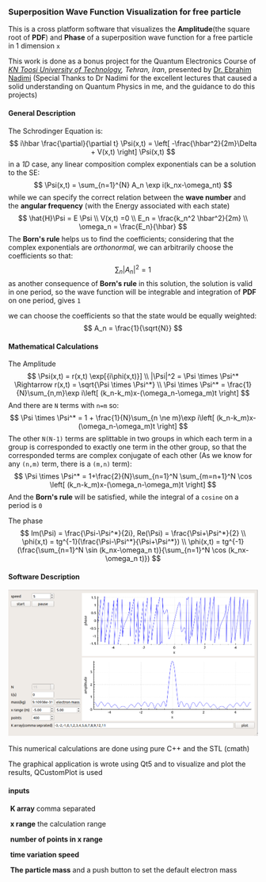 ### Superposition Wave Function Visualization for free particle

This is a cross platform software that visualizes the **Amplitude**(the square root of **PDF**) and  **Phase** of a superposition wave function for a free particle in 1 dimension <code>x</code> 

This work is done as a bonus project for the Quantum Electronics Course of *[KN Toosi University of Technology](https://en.kntu.ac.ir), Tehran, Iran*, presented by [Dr. Ebrahim Nadimi](https://wp.kntu.ac.ir/nadimi/) (Special Thanks to Dr Nadimi for the excellent lectures that caused a solid understanding on Quantum Physics in me, and the guidance to do this projects)

#### General Description

The Schrodinger Equation is:
$$
i\hbar \frac{\partial}{\partial t} \Psi(x,t) = \left[ -\frac{\hbar^2}{2m}\Delta + V(x,t) \right] \Psi(x,t)
$$
in a *1D* case, any linear composition complex exponentials can be a solution to the SE:
$$
\Psi(x,t) = \sum_{n=1}^{N} A_n \exp i(k_nx-\omega_nt)
$$
while we can specify the correct relation between the **wave number** and the **angular frequency** (with the Energy associated with each state)
$$
\hat{H}\Psi = E \Psi \\
V(x,t) =0 \\
E_n = \frac{k_n^2 \hbar^2}{2m} \\
\omega_n = \frac{E_n}{\hbar}
$$
The **Born's rule** helps us to find the coefficients; considering that the complex exponentials are *orthonormal*, we can arbitrarily choose the coefficients so that:
$$
\sum_{n} |A_n|^2 = 1
$$
as another consequence of **Born's rule** in this solution, the solution is valid in one period, so the wave function will be integrable and integration of **PDF** on one period, gives `1`

we can choose the coefficients so that the state would be equally weighted:
$$
A_n = \frac{1}{\sqrt{N}}
$$


#### Mathematical Calculations

The Amplitude
$$
\Psi(x,t) = r(x,t) \exp[{i\phi(x,t)}] \\
|\Psi|^2 = \Psi \times \Psi^* \Rightarrow r(x,t) = \sqrt{\Psi \times \Psi^*} \\
\Psi \times \Psi^* = \frac{1}{N}\sum_{n,m}\exp i\left[ (k_n-k_m)x-(\omega_n-\omega_m)t \right]
$$
And there are `N` terms with `n=m` so:
$$
\Psi \times \Psi^* = 1 + \frac{1}{N}\sum_{n \ne m}\exp i\left[ (k_n-k_m)x-(\omega_n-\omega_m)t \right]
$$
The other `N(N-1)` terms are splittable in two groups in which each term in a group is corresponded to exactly one term in the other group, so that the corresponded terms are complex conjugate of each other (As we know for any `(n,m)` term, there is a `(m,n)` term):
$$
\Psi \times \Psi^* = 1+\frac{2}{N}\sum_{n=1}^N \sum_{m=n+1}^N \cos \left[ (k_n-k_m)x-(\omega_n-\omega_m)t \right]
$$
And the **Born's rule** will be satisfied, while the integral of a `cosine` on a period is `0` 

The phase
$$
Im(\Psi) = \frac{\Psi-\Psi^*}{2i}, Re(\Psi) = \frac{\Psi+\Psi^*}{2} \\
\phi(x,t) = tg^{-1}(\frac{\Psi-\Psi^*}{\Psi+\Psi^*}) \\
\phi(x,t) = tg^{-1}(\frac{\sum_{n=1}^N \sin (k_nx-\omega_n t)}{\sum_{n=1}^N \cos (k_nx-\omega_n t)})
$$


#### Software Description

![a preview of the software](shot.png)

This numerical calculations are done using pure C++ and the STL (cmath)

The graphical application is wrote using Qt5 and to visualize and plot the results, QCustomPlot is used

#### inputs

​	**K array** comma separated

​	**x range** the calculation range

​	**number of points in x range**

​	**time variation speed**

​	**The particle mass** and a push button to set the default electron mass